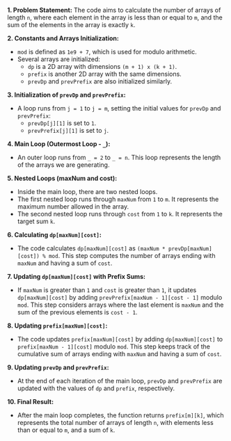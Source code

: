 **1. Problem Statement:**
The code aims to calculate the number of arrays of length `n`, where each element in the array is less than or equal to `m`, and the sum of the elements in the array is exactly `k`.

**2. Constants and Arrays Initialization:**

- `mod` is defined as `1e9 + 7`, which is used for modulo arithmetic.
- Several arrays are initialized:
  - `dp` is a 2D array with dimensions `(m + 1) x (k + 1)`.
  - `prefix` is another 2D array with the same dimensions.
  - `prevDp` and `prevPrefix` are also initialized similarly.

**3. Initialization of `prevDp` and `prevPrefix`:**

- A loop runs from `j = 1` to `j = m`, setting the initial values for `prevDp` and `prevPrefix`:
  - `prevDp[j][1]` is set to `1`.
  - `prevPrefix[j][1]` is set to `j`.

**4. Main Loop (Outermost Loop - `_`):**

- An outer loop runs from `_ = 2` to `_ = n`. This loop represents the length of the arrays we are generating.

**5. Nested Loops (maxNum and cost):**

- Inside the main loop, there are two nested loops.
- The first nested loop runs through `maxNum` from `1` to `m`. It represents the maximum number allowed in the array.
- The second nested loop runs through `cost` from `1` to `k`. It represents the target sum `k`.

**6. Calculating `dp[maxNum][cost]`:**

- The code calculates `dp[maxNum][cost]` as `(maxNum * prevDp[maxNum][cost]) % mod`. This step computes the number of arrays ending with `maxNum` and having a sum of `cost`.

**7. Updating `dp[maxNum][cost]` with Prefix Sums:**

- If `maxNum` is greater than `1` and `cost` is greater than `1`, it updates `dp[maxNum][cost]` by adding `prevPrefix[maxNum - 1][cost - 1]` modulo `mod`. This step considers arrays where the last element is `maxNum` and the sum of the previous elements is `cost - 1`.

**8. Updating `prefix[maxNum][cost]`:**

- The code updates `prefix[maxNum][cost]` by adding `dp[maxNum][cost]` to `prefix[maxNum - 1][cost]` modulo `mod`. This step keeps track of the cumulative sum of arrays ending with `maxNum` and having a sum of `cost`.

**9. Updating `prevDp` and `prevPrefix`:**

- At the end of each iteration of the main loop, `prevDp` and `prevPrefix` are updated with the values of `dp` and `prefix`, respectively.

**10. Final Result:**

- After the main loop completes, the function returns `prefix[m][k]`, which represents the total number of arrays of length `n`, with elements less than or equal to `m`, and a sum of `k`.
